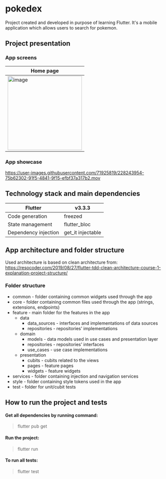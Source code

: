 # pokedex

Project created and developed in purpose of learning Flutter. It's a mobile
application which allows users to search for pokemon.

## Project presentation
### App screens
| Home page  |
| ------------- |
|<img width="237" alt="image" src="https://user-images.githubusercontent.com/71925819/228244394-0fb637bd-8522-4c32-8673-cede325e12e8.png">

### App showcase
https://user-images.githubusercontent.com/71925819/228243954-75b62302-91f5-4841-9f15-efbf37a317b2.mov

## Technology stack and main dependencies
| Flutter  | v3.3.3  |
| ------------- | ------------- |
| Code generation  | freezed |
| State management | flutter_bloc |
| Dependency injection | get_it injectable |


## App architecture and folder structure
Used architecture is based on clean architecture from: https://resocoder.com/2019/08/27/flutter-tdd-clean-architecture-course-1-explanation-project-structure/

### Folder structure

- common - folder containing common widgets used through the app
- core - folder containing common files used through the app (strings, extensions, endpoints)
- feature - main folder for the features in the app
  - data
      - data_sources - interfaces and implementations of data sources
      - repositories - repositories' implementations
  - domain
    - models - data models used in use cases and presentation layer
    - repositories - repositories' interfaces
    - use_cases - use case implementations
  - presentation
    - cubits - cubits related to the views
    - pages - feature pages
    - widgets - feature widgets
- services - folder containing injection and navigation services
- style - folder containing style tokens used in the app
- test - folder for unit/cubit tests

## How to run the project and tests

#### Get all dependencies by running command:

> flutter pub get

#### Run the project:

> flutter run 

#### To run all tests:

> flutter test
